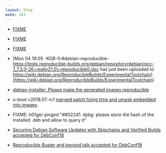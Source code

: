 ```yaml
---
layout: blog
week: 163
---
```


* [FIXME](https://blog.beuc.net/posts/Reproducible_Windows_builds/)

* [FIXME](https://salsa.debian.org/installer-team/debian-installer/merge_requests/3)

* [FIXME](https://lists.reproducible-builds.org/pipermail/rb-general/2018-June/001001.html)

* [Mon 04 19:05 -KGB-0:#debian-reproducible- https://tests.reproducible-builds.org/debian/repository/debian/gcc-7_7.3.0-26+really21.0\~reproducible0.dsc has just been uploaded to https://wiki.debian.org/ReproducibleBuilds/ExperimentalToolchain](https://wiki.debian.org/ReproducibleBuilds/ExperimentalToolchain)

* [debian-installer: Please make the generated images reproducible](https://bugs.debian.org/900918)

* u-boot v2018.07-rc1 [merged patch fixing time and umask embedded into images](http://git.denx.de/?p=u-boot.git;a=commit;h=8664ab7debabfb6e1049c81030c2a18fd3eecb58).

* FIXME: h01ger pinged "#802241: dpkg: please store the hash of the installed .deb and allow to query it"

* [Securing Debian Software Updates with Skipchains and Verified Builds accepted for DebConf18](https://debconf18.debconf.org/talks/46-securing-debian-software-updates-with-skipchains-and-verified-builds/)

* [Reproducible Buster and beyond talk accepted for DebConf18](https://debconf18.debconf.org/talks/80-reproducible-buster-and-beyond/)
